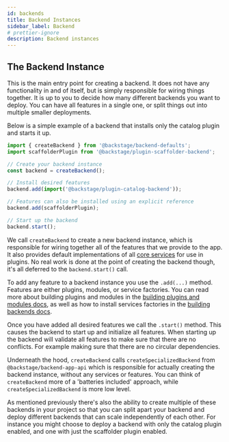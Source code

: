 ```yaml
---
id: backends
title: Backend Instances
sidebar_label: Backend
# prettier-ignore
description: Backend instances
---
```


## The Backend Instance

This is the main entry point for creating a backend. It does not have any functionality in and of itself, but is simply responsible for wiring things together.
It is up to you to decide how many different backends you want to deploy. You can have all features in a single one, or split things out into multiple smaller deployments.

Below is a simple example of a backend that installs only the catalog plugin and starts it up.

```ts
import { createBackend } from '@backstage/backend-defaults';
import scaffolderPlugin from '@backstage/plugin-scaffolder-backend';

// Create your backend instance
const backend = createBackend();

// Install desired features
backend.add(import('@backstage/plugin-catalog-backend'));

// Features can also be installed using an explicit reference
backend.add(scaffolderPlugin);

// Start up the backend
backend.start();
```

We call `createBackend` to create a new backend instance, which is responsible for wiring together all of the features that we provide to the app. It also provides default implementations of all [core services](../core-services/01-index.md) for use in plugins. No real work is done at the point of creating the backend though, it's all deferred to the `backend.start()` call.

To add any feature to a backend instance you use the `.add(...)` method. Features are either plugins, modules, or service factories. You can read more about building plugins and modules in the [building plugins and modules docs](../building-plugins-and-modules/01-index.md), as well as how to install services factories in the [building backends docs](../building-backends/01-index.md).

Once you have added all desired features we call the `.start()` method. This causes the backend to start up and initialize all features. When starting up the backend will validate all features to make sure that there are no conflicts. For example making sure that there are no circular dependencies.

Underneath the hood, `createBackend` calls `createSpecializedBackend` from `@backstage/backend-app-api` which is responsible for actually creating the backend instance, without any services or features. You can think of `createBackend` more of a 'batteries included' approach, while `createSpecializedBackend` is more low level.

As mentioned previously there's also the ability to create multiple of these backends in your project so that you can split apart your backend and deploy different backends that can scale independently of each other. For instance you might choose to deploy a backend with only the catalog plugin enabled, and one with just the scaffolder plugin enabled.
